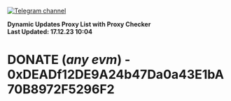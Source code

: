 [![Telegram channel](https://img.shields.io/endpoint?url=https://runkit.io/damiankrawczyk/telegram-badge/branches/master?url=https://t.me/n4z4v0d)](https://t.me/n4z4v0d) 

**Dynamic Updates Proxy List with Proxy Checker**  
**Last Updated: 17.12.23 10:04**

# DONATE (_any evm_) - 0xDEADf12DE9A24b47Da0a43E1bA70B8972F5296F2
